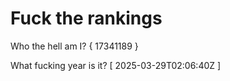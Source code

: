 # Fuck the rankings

Who the hell am I?
{ 17341189 }

What fucking year is it?
[ 2025-03-29T02:06:40Z ]
